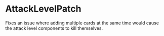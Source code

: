 # AttackLevelPatch

Fixes an issue where adding multiple cards at the same time would cause the attack level components to kill themselves.